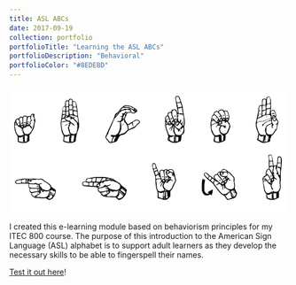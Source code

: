 ```yaml
---
title: ASL ABCs
date: 2017-09-19
collection: portfolio
portfolioTitle: "Learning the ASL ABCs"
portfolioDescription: "Behavioral"
portfolioColor: "#8EDEBD"
---
```


![ASL ABCS Screenshot](/images/asl-splash.png)

I created this e-learning module based on behaviorism principles for my ITEC 800 course. The purpose of this introduction to the American Sign Language (ASL) alphabet is to support adult learners as they develop the necessary skills to be able to fingerspell their names.

[Test it out here](/extra/asl-abcs)! 